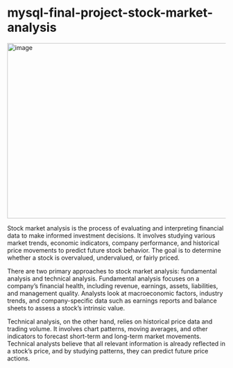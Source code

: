 # mysql-final-project-stock-market-analysis

<img width="720" height="404" alt="image" src="https://github.com/user-attachments/assets/3ab5202c-50ec-429d-91f8-e22cdea33dd0" />


Stock market analysis is the process of evaluating and interpreting financial data to make informed investment decisions. It involves studying various market trends, economic indicators, company performance, and historical price movements to predict future stock behavior. The goal is to determine whether a stock is overvalued, undervalued, or fairly priced.

There are two primary approaches to stock market analysis: fundamental analysis and technical analysis. Fundamental analysis focuses on a company’s financial health, including revenue, earnings, assets, liabilities, and management quality. Analysts look at macroeconomic factors, industry trends, and company-specific data such as earnings reports and balance sheets to assess a stock’s intrinsic value.

Technical analysis, on the other hand, relies on historical price data and trading volume. It involves chart patterns, moving averages, and other indicators to forecast short-term and long-term market movements. Technical analysts believe that all relevant information is already reflected in a stock’s price, and by studying patterns, they can predict future price actions.
